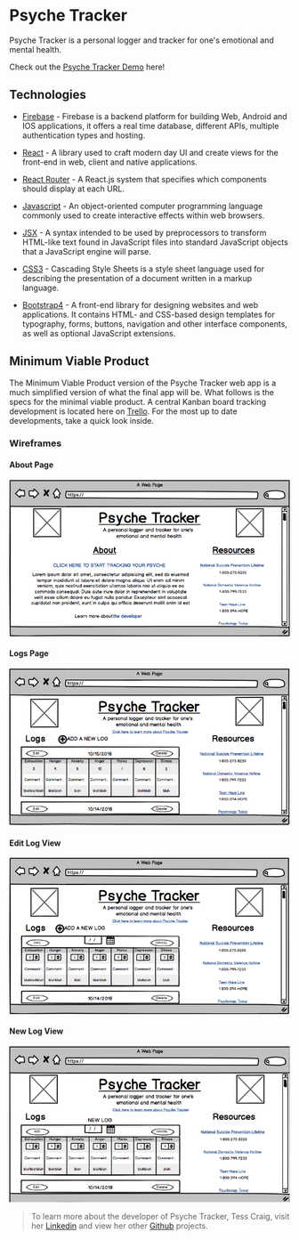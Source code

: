 # Psyche Tracker

Psyche Tracker is a personal logger and tracker for one's emotional and mental health.

Check out the [Psyche Tracker Demo](https://psyche-tracker.firebaseapp.com/) here!

## Technologies 

- [Firebase](https://firebase.google.com/) - Firebase is a backend platform for building Web, Android and IOS applications, it offers a real time database, different APIs, multiple authentication types and hosting.

- [React](https://reactjs.org/) - A library used to craft modern day UI and create views for the front-end in web, client and native applications.

- [React Router](https://reacttraining.com/react-router/web/guides/philosophy) - A React.js system that specifies which components should display at each URL.

- [Javascript](https://www.javascript.com/) - An object-oriented computer programming language commonly used to create interactive effects within web browsers.

- [JSX](https://reactjs.org/docs/introducing-jsx.html) - A syntax intended to be used by preprocessors to transform HTML-like text found in JavaScript files into standard JavaScript objects that a JavaScript engine will parse.

- [CSS3](http://www.css3.info/) - Cascading Style Sheets is a style sheet language used for describing the presentation of a document written in a markup language.

- [Bootstrap4](https://getbootstrap.com/) - A front-end library for designing websites and web applications. It contains HTML- and CSS-based design templates for typography, forms, buttons, navigation and other interface components, as well as optional JavaScript extensions.

## Minimum Viable Product 

The Minimum Viable Product version of the Psyche Tracker web app is a much simplified version of what the final app will be. What follows is the specs for the minimal viable product. A central Kanban board tracking development is located here on [Trello](https://trello.com/b/W5GjPpR9/project-3). For the most up to date developments, take a quick look inside.

 ### Wireframes

 #### About Page
 ![About Page](./src/static/images/about.png)

 #### Logs Page
 ![Logs Page](./src/static/images/log.png)

 #### Edit Log View
 ![Edit Log View](./src/static/images/edit-log.png)

 #### New Log View
 ![New Log View](./src/static/images/new-log.png)
 
 > To learn more about the developer of Psyche Tracker, Tess Craig, visit her [Linkedin](https://www.linkedin.com/in/tessashleycraig/) and view her other [Github](https://github.com/TessACraig89) projects.
